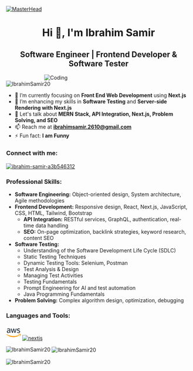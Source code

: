 [![MasterHead](https://media3.giphy.com/media/v1.Y2lkPTc5MGI3NjExanljeHprMXNldWt5enkxdjV6YWg1Zjg4aWhyYzRwZm5yYmlxbGY0cyZlcD12MV9pbnRlcm5hbF9naWZfYnlfaWQmY3Q9Zw/QpVUMRUJGokfqXyfa1/giphy.gif)](https://rishavchanda.io)

<h1 align="center">Hi 👋, I'm Ibrahim Samir</h1>
<h2 align="center">Software Engineer | Frontend Developer & Software Tester</h2>
<img align="right" alt="Coding" width="400" src="https://media4.giphy.com/media/v1.Y2lkPTc5MGI3NjExMXFwZmMzeDA2ZXR5eHFqOHBodzN5MzJ0djk2eWp4OHpvdGZzNncwaiZlcD12MV9pbnRlcm5hbF9naWZfYnlfaWQmY3Q9Zw/qgQUggAC3Pfv687qPC/giphy.gif">

<p align="left"> <img src="https://komarev.com/ghpvc/?username=IbrahimSamir20&label=Profile%20views&color=0e75b6&style=flat" alt="IbrahimSamir20" /> </p>

- 🔭 I’m currently focusing on **Front End Web Development** using **Next.js**
- 🌱 I’m enhancing my skills in **Software Testing** and **Server-side Rendering with Next.js**
- 💬 Let's talk about **MERN Stack, API Integration, Next.js, Problem Solving, and SEO**
- 📫 Reach me at **ibrahimsamir.2610@gmail.com**
- ⚡ Fun fact: **I am Funny**

<h3 align="left">Connect with me:</h3>
<p align="left">
<a href="https://linkedin.com/in/ibrahim-samir-a3b546312" target="blank"><img align="center" src="https://raw.githubusercontent.com/rahuldkjain/github-profile-readme-generator/master/src/images/icons/Social/linked-in-alt.svg" alt="ibrahim-samir-a3b546312" height="30" width="40" /></a>
</p>

<h3 align="left">Professional Skills:</h3>
<ul>
  <li><b>Software Engineering:</b> Object-oriented design, System architecture, Agile methodologies</li>
  <li><b>Frontend Development:</b> Responsive design, React, Next.js, JavaScript, CSS, HTML, Tailwind, Bootstrap
    <ul>
      <li><b>API Integration:</b> RESTful services, GraphQL, authentication, real-time data handling</li>
      <li><b>SEO:</b> On-page optimization, backlink strategies, keyword research, content SEO</li>
    </ul>
  </li>
  <li><b>Software Testing:</b>
    <ul>
      <li>Understanding of the Software Development Life Cycle (SDLC)</li>
      <li>Static Testing Techniques</li>
      <li>Dynamic Testing Tools: Selenium, Postman</li>
      <li>Test Analysis & Design</li>
      <li>Managing Test Activities</li>
      <li>Testing Fundamentals</li>
      <li>Prompt Engineering for AI and test automation</li>
      <li>Java Programming Fundamentals</li>
    </ul>
  </li>
  <li><b>Problem Solving:</b> Complex algorithm design, optimization, debugging</li>
</ul>

<h3 align="left">Languages and Tools:</h3>
<p align="left">
<a href="https://aws.amazon.com" target="_blank" rel="noreferrer"><img src="https://raw.githubusercontent.com/devicons/devicon/master/icons/amazonwebservices/amazonwebservices-original-wordmark.svg" alt="aws" width="40" height="40"/></a>
<a href="https://nextjs.org/" target="_blank" rel="noreferrer"><img src="https://cdn.worldvectorlogo.com/logos/nextjs-2.svg" alt="nextjs" width="40" height="40"/></a>
<!-- More icons can be continued in the same pattern -->
</p>

<p><img align="left" src="https://github-readme-stats.vercel.app/api/top-langs?username=IbrahimSamir20&show_icons=true&locale=en&layout=compact" alt="IbrahimSamir20" /></p>
<p>&nbsp;<img align="center" src="https://github-readme-stats.vercel.app/api?username=IbrahimSamir20&show_icons=true&locale=en" alt="IbrahimSamir20" /></p>
<p><img align="center" src="https://github-readme-streak-stats.herokuapp.com/?user=IbrahimSamir20&" alt="IbrahimSamir20" /></p>
